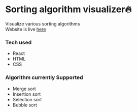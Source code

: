 # Sorting algorithm visualizer🔥
Visualize various sorting algorithms <br/>
Website is live [here](https://sortingvisualizerx.netlify.app/)
### Tech used
- React
- HTML
- CSS
### Algorithm currently Supported
- Merge sort
- Insertion sort
- Selection sort
- Bubble sort
